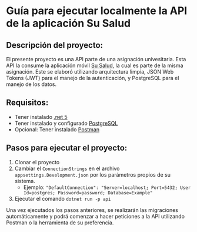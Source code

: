 # Guía para ejecutar localmente la API de la aplicación Su Salud

## Descripción del proyecto:  
El presente proyecto es una API parte de una asignación univesitaria.  Esta API la consume la aplicación móvil [Su Salud](https://github.com/alvifa604/appointments-mobile), la cual es parte de la misma asignación. Este se elaboró utilizando arquitectura limpia, JSON Web Tokens (JWT) para el manejo de la autenticación, y PostgreSQL para el manejo de los datos. 

## Requisitos:
  * Tener instalado [.net 5](https://dotnet.microsoft.com/download)
  * Tener instalado y configurado [PostgreSQL](https://www.postgresql.org/download)
  * Opcional: Tener instalado [Postman](https://www.postman.com/downloads/)

## Pasos para ejecutar el proyecto:
  1. Clonar el proyecto
  2. Cambiar el `ConnectionStrings` en el archivo `appsettings.Development.json` por los parámetros propios de su sistema.
     * Ejemplo: `"DefaultConnection": "Server=localhost; Port=5432; User Id=postgres; Password=password; Database=Example"`
  3. Ejecutar el comando `dotnet run -p api`
  
Una vez ejecutados los pasos anteriores, se realizarán las migraciones automáticamente y podrá comenzar a hacer peticiones a la API utilizando Postman o la herramienta de su preferencia. 
